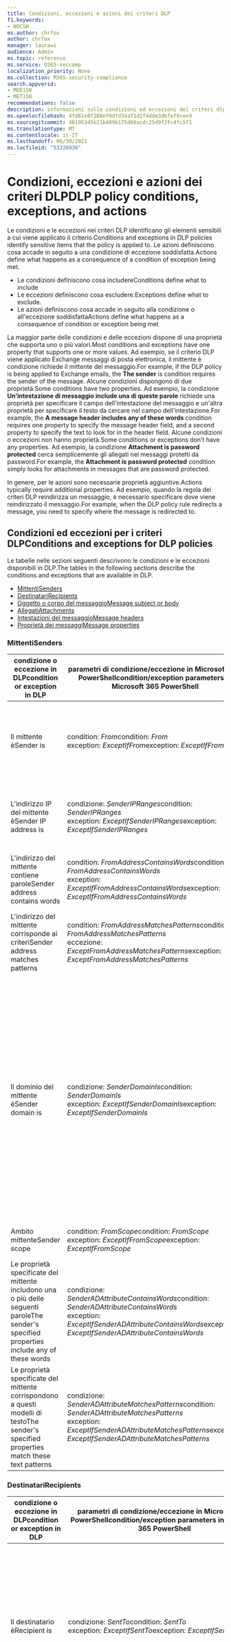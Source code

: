 ```yaml
---
title: Condizioni, eccezioni e azioni dei criteri DLP
f1.keywords:
- NOCSH
ms.author: chrfox
author: chrfox
manager: laurawi
audience: Admin
ms.topic: reference
ms.service: O365-seccomp
localization_priority: None
ms.collection: M365-security-compliance
search.appverid:
- MOE150
- MET150
recommendations: false
description: informazioni sulle condizioni ed eccezioni dei criteri dlp
ms.openlocfilehash: 4fd61e0f288ef0dfd34af1d2f4dde3dbfef9cee9
ms.sourcegitcommit: 48195345b21b409b175d68acdc25d9f2fc4fc5f1
ms.translationtype: MT
ms.contentlocale: it-IT
ms.lasthandoff: 06/30/2021
ms.locfileid: "53226936"
---
```

# <a name="dlp-policy-conditions-exceptions-and-actions"></a><span data-ttu-id="15e7b-103">Condizioni, eccezioni e azioni dei criteri DLP</span><span class="sxs-lookup"><span data-stu-id="15e7b-103">DLP policy conditions, exceptions, and actions</span></span>

<span data-ttu-id="15e7b-104">Le condizioni e le eccezioni nei criteri DLP identificano gli elementi sensibili a cui viene applicato il criterio.</span><span class="sxs-lookup"><span data-stu-id="15e7b-104">Conditions and exceptions in DLP policies identify sensitive items that the policy is applied to.</span></span> <span data-ttu-id="15e7b-105">Le azioni definiscono cosa accade in seguito a una condizione di eccezione soddisfatta.</span><span class="sxs-lookup"><span data-stu-id="15e7b-105">Actions define what happens as a consequence of a condition of exception being met.</span></span>

- <span data-ttu-id="15e7b-106">Le condizioni definiscono cosa includere</span><span class="sxs-lookup"><span data-stu-id="15e7b-106">Conditions define what to include</span></span>
- <span data-ttu-id="15e7b-107">Le eccezioni definiscono cosa escludere.</span><span class="sxs-lookup"><span data-stu-id="15e7b-107">Exceptions define what to exclude.</span></span>
- <span data-ttu-id="15e7b-108">Le azioni definiscono cosa accade in seguito alla condizione o all'eccezione soddisfatta</span><span class="sxs-lookup"><span data-stu-id="15e7b-108">Actions define what happens as a consequence of condition or exception being met</span></span>

<span data-ttu-id="15e7b-109">La maggior parte delle condizioni e delle eccezioni dispone di una proprietà che supporta uno o più valori.</span><span class="sxs-lookup"><span data-stu-id="15e7b-109">Most conditions and exceptions have one property that supports one or more values.</span></span> <span data-ttu-id="15e7b-110">Ad esempio, se il criterio DLP viene applicato Exchange  messaggi di posta elettronica, il mittente è condizione richiede il mittente del messaggio.</span><span class="sxs-lookup"><span data-stu-id="15e7b-110">For example, if the DLP policy is being applied to Exchange emails, the **The sender** is condition requires the sender of the message.</span></span> <span data-ttu-id="15e7b-111">Alcune condizioni dispongono di due proprietà.</span><span class="sxs-lookup"><span data-stu-id="15e7b-111">Some conditions have two properties.</span></span> <span data-ttu-id="15e7b-112">Ad esempio, la condizione **Un'intestazione di messaggio include una di queste parole** richiede una proprietà per specificare il campo dell'intestazione del messaggio e un'altra proprietà per specificare il testo da cercare nel campo dell'intestazione.</span><span class="sxs-lookup"><span data-stu-id="15e7b-112">For example, the **A message header includes any of these words** condition requires one property to specify the message header field, and a second property to specify the text to look for in the header field.</span></span> <span data-ttu-id="15e7b-113">Alcune condizioni o eccezioni non hanno proprietà.</span><span class="sxs-lookup"><span data-stu-id="15e7b-113">Some conditions or exceptions don’t have any properties.</span></span> <span data-ttu-id="15e7b-114">Ad esempio, la condizione **Attachment is password protected** cerca semplicemente gli allegati nei messaggi protetti da password.</span><span class="sxs-lookup"><span data-stu-id="15e7b-114">For example, the **Attachment is password protected** condition simply looks for attachments in messages that are password protected.</span></span>

<span data-ttu-id="15e7b-115">In genere, per le azioni sono necessarie proprietà aggiuntive.</span><span class="sxs-lookup"><span data-stu-id="15e7b-115">Actions typically require additional properties.</span></span> <span data-ttu-id="15e7b-116">Ad esempio, quando la regola dei criteri DLP reindirizza un messaggio, è necessario specificare dove viene reindirizzato il messaggio.</span><span class="sxs-lookup"><span data-stu-id="15e7b-116">For example, when the DLP policy rule redirects a message, you need to specify where the message is redirected to.</span></span>
<!-- Some actions have multiple properties that are available or required. For example, when the rule adds a header field to the message header, you need to specify both the name and value of the header. When the rule adds a disclaimer to messages, you need to specify the disclaimer text, but you can also specify where to insert the text, or what to do if the disclaimer can't be added to the message. Typically, you can configure multiple actions in a rule, but some actions are exclusive. For example, one rule can't reject and redirect the same message.-->

## <a name="conditions-and-exceptions-for-dlp-policies"></a><span data-ttu-id="15e7b-117">Condizioni ed eccezioni per i criteri DLP</span><span class="sxs-lookup"><span data-stu-id="15e7b-117">Conditions and exceptions for DLP policies</span></span>

<span data-ttu-id="15e7b-118">Le tabelle nelle sezioni seguenti descrivono le condizioni e le eccezioni disponibili in DLP.</span><span class="sxs-lookup"><span data-stu-id="15e7b-118">The tables in the following sections describe the conditions and exceptions that are available in DLP.</span></span>

- [<span data-ttu-id="15e7b-119">Mittenti</span><span class="sxs-lookup"><span data-stu-id="15e7b-119">Senders</span></span>](#senders)
- [<span data-ttu-id="15e7b-120">Destinatari</span><span class="sxs-lookup"><span data-stu-id="15e7b-120">Recipients</span></span>](#recipients)
- [<span data-ttu-id="15e7b-121">Oggetto o corpo del messaggio</span><span class="sxs-lookup"><span data-stu-id="15e7b-121">Message subject or body</span></span>](#message-subject-or-body)
- [<span data-ttu-id="15e7b-122">Allegati</span><span class="sxs-lookup"><span data-stu-id="15e7b-122">Attachments</span></span>](#attachments)
- [<span data-ttu-id="15e7b-123">Intestazioni del messaggio</span><span class="sxs-lookup"><span data-stu-id="15e7b-123">Message headers</span></span>](#message-headers)
- [<span data-ttu-id="15e7b-124">Proprietà dei messaggi</span><span class="sxs-lookup"><span data-stu-id="15e7b-124">Message properties</span></span>](#message-properties)

### <a name="senders"></a><span data-ttu-id="15e7b-125">Mittenti</span><span class="sxs-lookup"><span data-stu-id="15e7b-125">Senders</span></span>


|<span data-ttu-id="15e7b-126">**condizione o eccezione in DLP**</span><span class="sxs-lookup"><span data-stu-id="15e7b-126">**condition or exception in DLP**</span></span>  |<span data-ttu-id="15e7b-127">**parametri di condizione/eccezione in Microsoft 365 PowerShell**</span><span class="sxs-lookup"><span data-stu-id="15e7b-127">**condition/exception parameters in Microsoft 365 PowerShell**</span></span> |<span data-ttu-id="15e7b-128">**tipo di proprietà**</span><span class="sxs-lookup"><span data-stu-id="15e7b-128">**property type**</span></span>  |<span data-ttu-id="15e7b-129">**description**</span><span class="sxs-lookup"><span data-stu-id="15e7b-129">**description**</span></span>|
|---------|---------|---------|---------|
|<span data-ttu-id="15e7b-130">Il mittente è</span><span class="sxs-lookup"><span data-stu-id="15e7b-130">Sender is</span></span> |<span data-ttu-id="15e7b-131">condition: *From*</span><span class="sxs-lookup"><span data-stu-id="15e7b-131">condition: *From*</span></span> <br/> <span data-ttu-id="15e7b-132">exception: *ExceptIfFrom*</span><span class="sxs-lookup"><span data-stu-id="15e7b-132">exception: *ExceptIfFrom*</span></span>      |<span data-ttu-id="15e7b-133">Addresses</span><span class="sxs-lookup"><span data-stu-id="15e7b-133">Addresses</span></span> |     <span data-ttu-id="15e7b-134">Messaggi inviati dalle cassette postali, dagli utenti di posta, dai contatti di posta o dai Microsoft 365 specifici dell'organizzazione.</span><span class="sxs-lookup"><span data-stu-id="15e7b-134">Messages that are sent by the specified mailboxes, mail users, mail contacts, or Microsoft 365 groups in the organization.</span></span>|
|<span data-ttu-id="15e7b-135">L'indirizzo IP del mittente è</span><span class="sxs-lookup"><span data-stu-id="15e7b-135">Sender IP address is</span></span>     |<span data-ttu-id="15e7b-136">condizione: *SenderIPRanges*</span><span class="sxs-lookup"><span data-stu-id="15e7b-136">condition: *SenderIPRanges*</span></span><br/> <span data-ttu-id="15e7b-137">exception: *ExceptIfSenderIPRanges*</span><span class="sxs-lookup"><span data-stu-id="15e7b-137">exception: *ExceptIfSenderIPRanges*</span></span>         |  <span data-ttu-id="15e7b-138">IPAddressRanges</span><span class="sxs-lookup"><span data-stu-id="15e7b-138">IPAddressRanges</span></span>       | <span data-ttu-id="15e7b-139">Messaggi in cui l'indirizzo IP del mittente corrisponde all'indirizzo IP specificato o ricade nell'intervallo di indirizzi IP specificato.</span><span class="sxs-lookup"><span data-stu-id="15e7b-139">Messages where the sender's IP address matches the specified IP address, or falls within the specified IP address range.</span></span>       |
|<span data-ttu-id="15e7b-140">L'indirizzo del mittente contiene parole</span><span class="sxs-lookup"><span data-stu-id="15e7b-140">Sender address contains words</span></span>   | <span data-ttu-id="15e7b-141">condition: *FromAddressContainsWords*</span><span class="sxs-lookup"><span data-stu-id="15e7b-141">condition: *FromAddressContainsWords*</span></span> <br/> <span data-ttu-id="15e7b-142">exception: *ExceptIfFromAddressContainsWords*</span><span class="sxs-lookup"><span data-stu-id="15e7b-142">exception: *ExceptIfFromAddressContainsWords*</span></span>        |   <span data-ttu-id="15e7b-143">Parole</span><span class="sxs-lookup"><span data-stu-id="15e7b-143">Words</span></span>      |   <span data-ttu-id="15e7b-144">Messaggi che contengono le parole specificate nell'indirizzo e-mail del mittente.</span><span class="sxs-lookup"><span data-stu-id="15e7b-144">Messages that contain the specified words in the sender's email address.</span></span>|
| <span data-ttu-id="15e7b-145">L'indirizzo del mittente corrisponde ai criteri</span><span class="sxs-lookup"><span data-stu-id="15e7b-145">Sender address matches patterns</span></span>    | <span data-ttu-id="15e7b-146">condition: *FromAddressMatchesPatterns*</span><span class="sxs-lookup"><span data-stu-id="15e7b-146">condition: *FromAddressMatchesPatterns*</span></span> <br/> <span data-ttu-id="15e7b-147">eccezione: *ExceptFromAddressMatchesPatterns*</span><span class="sxs-lookup"><span data-stu-id="15e7b-147">exception: *ExceptFromAddressMatchesPatterns*</span></span>       |      <span data-ttu-id="15e7b-148">Modelli</span><span class="sxs-lookup"><span data-stu-id="15e7b-148">Patterns</span></span>   |  <span data-ttu-id="15e7b-149">Messaggi in cui l'indirizzo e-mail del mittente contiene modelli di testo che corrispondono alle espressioni regolari specificate.</span><span class="sxs-lookup"><span data-stu-id="15e7b-149">Messages where the sender's email address contains text patterns that match the specified regular expressions.</span></span>  |
|<span data-ttu-id="15e7b-150">Il dominio del mittente è</span><span class="sxs-lookup"><span data-stu-id="15e7b-150">Sender domain is</span></span>  |  <span data-ttu-id="15e7b-151">condizione: *SenderDomainIs*</span><span class="sxs-lookup"><span data-stu-id="15e7b-151">condition: *SenderDomainIs*</span></span> <br/> <span data-ttu-id="15e7b-152">exception: *ExceptIfSenderDomainIs*</span><span class="sxs-lookup"><span data-stu-id="15e7b-152">exception: *ExceptIfSenderDomainIs*</span></span>       |<span data-ttu-id="15e7b-153">DomainName</span><span class="sxs-lookup"><span data-stu-id="15e7b-153">DomainName</span></span>         |     <span data-ttu-id="15e7b-154">Messaggi in cui il dominio dell'indirizzo di posta elettronica del mittente corrisponde al valore specificato.</span><span class="sxs-lookup"><span data-stu-id="15e7b-154">Messages where the domain of the sender's email address matches the specified value.</span></span> <span data-ttu-id="15e7b-155">Se è necessario trovare  i domini del mittente che contengono il dominio specificato(ad esempio, qualsiasi sottodominio di un dominio), utilizzare la condizione L'indirizzo del mittente corrisponde **a**(*FromAddressMatchesPatterns*) e specificare il dominio utilizzando la sintassi: ' \. dominio \. com$'.</span><span class="sxs-lookup"><span data-stu-id="15e7b-155">If you need to find sender domains that *contain* the specified domain (for example, any subdomain of a domain), use **The sender address matches**(*FromAddressMatchesPatterns*) condition and specify the domain by using the syntax: '\.domain\.com$'.</span></span>    |
|<span data-ttu-id="15e7b-156">Ambito mittente</span><span class="sxs-lookup"><span data-stu-id="15e7b-156">Sender scope</span></span>    | <span data-ttu-id="15e7b-157">condition: *FromScope*</span><span class="sxs-lookup"><span data-stu-id="15e7b-157">condition: *FromScope*</span></span> <br/> <span data-ttu-id="15e7b-158">exception: *ExceptIfFromScope*</span><span class="sxs-lookup"><span data-stu-id="15e7b-158">exception: *ExceptIfFromScope*</span></span>    | <span data-ttu-id="15e7b-159">UserScopeFrom</span><span class="sxs-lookup"><span data-stu-id="15e7b-159">UserScopeFrom</span></span>    |    <span data-ttu-id="15e7b-160">Messaggi inviati da mittenti interni o esterni.</span><span class="sxs-lookup"><span data-stu-id="15e7b-160">Messages that are sent by either internal or external senders.</span></span>    |
|<span data-ttu-id="15e7b-161">Le proprietà specificate del mittente includono una o più delle seguenti parole</span><span class="sxs-lookup"><span data-stu-id="15e7b-161">The sender's specified properties include any of these words</span></span>|<span data-ttu-id="15e7b-162">condizione: *SenderADAttributeContainsWords*</span><span class="sxs-lookup"><span data-stu-id="15e7b-162">condition: *SenderADAttributeContainsWords*</span></span> <br/> <span data-ttu-id="15e7b-163">exception: *ExceptIfSenderADAttributeContainsWords*</span><span class="sxs-lookup"><span data-stu-id="15e7b-163">exception: *ExceptIfSenderADAttributeContainsWords*</span></span>|<span data-ttu-id="15e7b-164">Prima proprietà: `ADAttribute`</span><span class="sxs-lookup"><span data-stu-id="15e7b-164">First property: `ADAttribute`</span></span> <p> <span data-ttu-id="15e7b-165">Seconda proprietà: `Words`</span><span class="sxs-lookup"><span data-stu-id="15e7b-165">Second property: `Words`</span></span>|<span data-ttu-id="15e7b-166">Messaggi in cui l'attributo specificato Active Directory del mittente contiene una delle parole specificate.</span><span class="sxs-lookup"><span data-stu-id="15e7b-166">Messages where the specified Active Directory attribute of the sender contains any of the specified words.</span></span>|
|<span data-ttu-id="15e7b-167">Le proprietà specificate del mittente corrispondono a questi modelli di testo</span><span class="sxs-lookup"><span data-stu-id="15e7b-167">The sender's specified properties match these text patterns</span></span>|<span data-ttu-id="15e7b-168">condizione: *SenderADAttributeMatchesPatterns*</span><span class="sxs-lookup"><span data-stu-id="15e7b-168">condition: *SenderADAttributeMatchesPatterns*</span></span> <br/> <span data-ttu-id="15e7b-169">exception: *ExceptIfSenderADAttributeMatchesPatterns*</span><span class="sxs-lookup"><span data-stu-id="15e7b-169">exception: *ExceptIfSenderADAttributeMatchesPatterns*</span></span>|<span data-ttu-id="15e7b-170">Prima proprietà: `ADAttribute`</span><span class="sxs-lookup"><span data-stu-id="15e7b-170">First property: `ADAttribute`</span></span> <p> <span data-ttu-id="15e7b-171">Seconda proprietà: `Patterns`</span><span class="sxs-lookup"><span data-stu-id="15e7b-171">Second property: `Patterns`</span></span>|<span data-ttu-id="15e7b-172">Messaggi in cui l'attributo specificato Active Directory del mittente contiene modelli di testo che corrispondono alle espressioni regolari specificate.</span><span class="sxs-lookup"><span data-stu-id="15e7b-172">Messages where the specified Active Directory attribute of the sender contains text patterns that match the specified regular expressions.</span></span>|

### <a name="recipients"></a><span data-ttu-id="15e7b-173">Destinatari</span><span class="sxs-lookup"><span data-stu-id="15e7b-173">Recipients</span></span>

|<span data-ttu-id="15e7b-174">**condizione o eccezione in DLP**</span><span class="sxs-lookup"><span data-stu-id="15e7b-174">**condition or exception in DLP**</span></span>| <span data-ttu-id="15e7b-175">**parametri di condizione/eccezione in Microsoft 365 PowerShell**</span><span class="sxs-lookup"><span data-stu-id="15e7b-175">**condition/exception parameters in Microsoft 365 PowerShell**</span></span> |    <span data-ttu-id="15e7b-176">**tipo di proprietà**</span><span class="sxs-lookup"><span data-stu-id="15e7b-176">**property type**</span></span> | <span data-ttu-id="15e7b-177">**description**</span><span class="sxs-lookup"><span data-stu-id="15e7b-177">**description**</span></span>|
|---------|---------|---------|---------|
|<span data-ttu-id="15e7b-178">Il destinatario è</span><span class="sxs-lookup"><span data-stu-id="15e7b-178">Recipient is</span></span>|  <span data-ttu-id="15e7b-179">condizione: *SentTo*</span><span class="sxs-lookup"><span data-stu-id="15e7b-179">condition: *SentTo*</span></span> <br/> <span data-ttu-id="15e7b-180">exception: *ExceptIfSentTo*</span><span class="sxs-lookup"><span data-stu-id="15e7b-180">exception: *ExceptIfSentTo*</span></span> | <span data-ttu-id="15e7b-181">Addresses</span><span class="sxs-lookup"><span data-stu-id="15e7b-181">Addresses</span></span> | <span data-ttu-id="15e7b-p105">Messaggi in cui uno dei destinatari è la cassetta postale, l'utente di posta o il contatto di posta specificato nell'organizzazione. I destinatari possono essere nei campi **To**, **Cc** o **Bcc** del messaggio.  </span><span class="sxs-lookup"><span data-stu-id="15e7b-p105">Messages where one of the recipients is the specified mailbox, mail user, or mail contact in the organization. The recipients can be in the **To**, **Cc**, or **Bcc** fields of the message.</span></span>|
|<span data-ttu-id="15e7b-184">Il dominio del destinatario è</span><span class="sxs-lookup"><span data-stu-id="15e7b-184">Recipient domain is</span></span>|   <span data-ttu-id="15e7b-185">condizione: *RecipientDomainIs*</span><span class="sxs-lookup"><span data-stu-id="15e7b-185">condition: *RecipientDomainIs*</span></span> <br/> <span data-ttu-id="15e7b-186">exception: *ExceptIfRecipientDomainIs*</span><span class="sxs-lookup"><span data-stu-id="15e7b-186">exception: *ExceptIfRecipientDomainIs*</span></span> |   <span data-ttu-id="15e7b-187">DomainName</span><span class="sxs-lookup"><span data-stu-id="15e7b-187">DomainName</span></span> |    <span data-ttu-id="15e7b-188">Messaggi in cui il dominio dell'indirizzo di posta elettronica del destinatario corrisponde al valore specificato.</span><span class="sxs-lookup"><span data-stu-id="15e7b-188">Messages where the domain of the recipient's email address matches the specified value.</span></span>|
|<span data-ttu-id="15e7b-189">L'indirizzo del destinatario contiene parole</span><span class="sxs-lookup"><span data-stu-id="15e7b-189">Recipient address contains words</span></span>|  <span data-ttu-id="15e7b-190">condition: *AnyOfRecipientAddressContainsWords*</span><span class="sxs-lookup"><span data-stu-id="15e7b-190">condition: *AnyOfRecipientAddressContainsWords*</span></span> <br/> <span data-ttu-id="15e7b-191">exception: *ExceptIfAnyOfRecipientAddressContainsWords*</span><span class="sxs-lookup"><span data-stu-id="15e7b-191">exception: *ExceptIfAnyOfRecipientAddressContainsWords*</span></span>|  <span data-ttu-id="15e7b-192">Parole</span><span class="sxs-lookup"><span data-stu-id="15e7b-192">Words</span></span>|  <span data-ttu-id="15e7b-193">Messaggi che contengono le parole specificate nell'indirizzo e-mail del destinatario.</span><span class="sxs-lookup"><span data-stu-id="15e7b-193">Messages that contain the specified words in the recipient's email address.</span></span> <br/><span data-ttu-id="15e7b-p106">**Nota**: questa condizione non considera i messaggi che vengono inviati all'indirizzo proxy del destinatario. Esegue la corrispondenza solo dei messaggi che vengono inviati all'indirizzo e-mail principale del destinatario.</span><span class="sxs-lookup"><span data-stu-id="15e7b-p106">**Note**: This condition doesn't consider messages that are sent to recipient proxy addresses. It only matches messages that are sent to the recipient's primary email address.</span></span>|
|<span data-ttu-id="15e7b-196">L'indirizzo del destinatario corrisponde ai criteri</span><span class="sxs-lookup"><span data-stu-id="15e7b-196">Recipient address matches patterns</span></span>| <span data-ttu-id="15e7b-197">condizione: *AnyOfRecipientAddressMatchesPatterns*</span><span class="sxs-lookup"><span data-stu-id="15e7b-197">condition: *AnyOfRecipientAddressMatchesPatterns*</span></span> <br/> <span data-ttu-id="15e7b-198">eccezione: *ExceptIfAnyOfRecipientAddressMatchesPatterns*</span><span class="sxs-lookup"><span data-stu-id="15e7b-198">exception: *ExceptIfAnyOfRecipientAddressMatchesPatterns*</span></span>| <span data-ttu-id="15e7b-199">Modelli</span><span class="sxs-lookup"><span data-stu-id="15e7b-199">Patterns</span></span>    |<span data-ttu-id="15e7b-200">Messaggi in cui l'indirizzo e-mail del destinatario contiene modelli di testo che corrispondono alle espressioni regolari specificate.</span><span class="sxs-lookup"><span data-stu-id="15e7b-200">Messages where a recipient's email address contains text patterns that match the specified regular expressions.</span></span> <br/> <span data-ttu-id="15e7b-p107">**Nota**: questa condizione non considera i messaggi che vengono inviati all'indirizzo proxy del destinatario. Esegue la corrispondenza solo dei messaggi che vengono inviati all'indirizzo e-mail principale del destinatario.</span><span class="sxs-lookup"><span data-stu-id="15e7b-p107">**Note**: This condition doesn't consider messages that are sent to recipient proxy addresses. It only matches messages that are sent to the recipient's primary email address.</span></span>|
|<span data-ttu-id="15e7b-203">Inviato a membro di</span><span class="sxs-lookup"><span data-stu-id="15e7b-203">Sent to member of</span></span>| <span data-ttu-id="15e7b-204">condition: *SentToMemberOf*</span><span class="sxs-lookup"><span data-stu-id="15e7b-204">condition: *SentToMemberOf*</span></span> <br/> <span data-ttu-id="15e7b-205">exception: *ExceptIfSentToMemberOf*</span><span class="sxs-lookup"><span data-stu-id="15e7b-205">exception: *ExceptIfSentToMemberOf*</span></span>|  <span data-ttu-id="15e7b-206">Addresses</span><span class="sxs-lookup"><span data-stu-id="15e7b-206">Addresses</span></span>|  <span data-ttu-id="15e7b-207">Messaggi contenenti destinatari membri del gruppo di distribuzione, del gruppo di sicurezza abilitato alla posta elettronica o Microsoft 365 gruppo.</span><span class="sxs-lookup"><span data-stu-id="15e7b-207">Messages that contain recipients who are members of the specified distribution group, mail-enabled security group, or Microsoft 365 group.</span></span> <span data-ttu-id="15e7b-208">Il gruppo può essere nei campi **To**, **Cc** o **Bcc** del messaggio.</span><span class="sxs-lookup"><span data-stu-id="15e7b-208">The group can be in the **To**, **Cc**, or **Bcc** fields of the message.</span></span>|

### <a name="message-subject-or-body"></a><span data-ttu-id="15e7b-209">Oggetto o corpo del messaggio</span><span class="sxs-lookup"><span data-stu-id="15e7b-209">Message subject or body</span></span>

|<span data-ttu-id="15e7b-210">**condizione o eccezione in DLP**</span><span class="sxs-lookup"><span data-stu-id="15e7b-210">**condition or exception in DLP**</span></span> | <span data-ttu-id="15e7b-211">**parametri di condizione/eccezione in Microsoft 365 PowerShell**</span><span class="sxs-lookup"><span data-stu-id="15e7b-211">**condition/exception parameters in Microsoft 365 PowerShell**</span></span> |<span data-ttu-id="15e7b-212">**tipo di proprietà**</span><span class="sxs-lookup"><span data-stu-id="15e7b-212">**property type**</span></span>| <span data-ttu-id="15e7b-213">**description**</span><span class="sxs-lookup"><span data-stu-id="15e7b-213">**description**</span></span>|
|---------|---------|---------|---------|
|<span data-ttu-id="15e7b-214">L'oggetto contiene parole o frasi</span><span class="sxs-lookup"><span data-stu-id="15e7b-214">Subject contains words or phrases</span></span>| <span data-ttu-id="15e7b-215">condition: *SubjectContainsWords*</span><span class="sxs-lookup"><span data-stu-id="15e7b-215">condition: *SubjectContainsWords*</span></span> <br/> <span data-ttu-id="15e7b-216">exception: *ExceptIf SubjectContainsWords*</span><span class="sxs-lookup"><span data-stu-id="15e7b-216">exception: *ExceptIf SubjectContainsWords*</span></span>| <span data-ttu-id="15e7b-217">Parole</span><span class="sxs-lookup"><span data-stu-id="15e7b-217">Words</span></span>   |<span data-ttu-id="15e7b-218">Messaggi che contengono le parole specificate nel campo Subject.</span><span class="sxs-lookup"><span data-stu-id="15e7b-218">Messages that have the specified words in the Subject field.</span></span>|
|<span data-ttu-id="15e7b-219">Il soggetto corrisponde ai criteri</span><span class="sxs-lookup"><span data-stu-id="15e7b-219">Subject matches patterns</span></span>|<span data-ttu-id="15e7b-220">condition: *SubjectMatchesPatterns*</span><span class="sxs-lookup"><span data-stu-id="15e7b-220">condition: *SubjectMatchesPatterns*</span></span> <br/> <span data-ttu-id="15e7b-221">exception: *ExceptIf SubjectMatchesPatterns*</span><span class="sxs-lookup"><span data-stu-id="15e7b-221">exception: *ExceptIf SubjectMatchesPatterns*</span></span>|<span data-ttu-id="15e7b-222">Modelli</span><span class="sxs-lookup"><span data-stu-id="15e7b-222">Patterns</span></span>   |<span data-ttu-id="15e7b-223">Messaggi in cui il campo Subject contiene modelli di testo che corrispondono alle espressioni regolari specificate.</span><span class="sxs-lookup"><span data-stu-id="15e7b-223">Messages where the Subject field contain text patterns that match the specified regular expressions.</span></span>|
|<span data-ttu-id="15e7b-224">Il contenuto contiene</span><span class="sxs-lookup"><span data-stu-id="15e7b-224">Content contains</span></span>|  <span data-ttu-id="15e7b-225">condition: *ContentContainsSensitiveInformation*</span><span class="sxs-lookup"><span data-stu-id="15e7b-225">condition: *ContentContainsSensitiveInformation*</span></span> <br/> <span data-ttu-id="15e7b-226">exception *ExceptIfContentContainsSensitiveInformation*</span><span class="sxs-lookup"><span data-stu-id="15e7b-226">exception *ExceptIfContentContainsSensitiveInformation*</span></span>| <span data-ttu-id="15e7b-227">SensitiveInformationTypes</span><span class="sxs-lookup"><span data-stu-id="15e7b-227">SensitiveInformationTypes</span></span>|  <span data-ttu-id="15e7b-228">Messaggi o documenti che contengono informazioni riservate come definito dai criteri di prevenzione della perdita dei dati (DLP).</span><span class="sxs-lookup"><span data-stu-id="15e7b-228">Messages or documents that contain sensitive information as defined by data loss prevention (DLP) policies.</span></span>|
| <span data-ttu-id="15e7b-229">Oggetto o corpo corrisponde al modello</span><span class="sxs-lookup"><span data-stu-id="15e7b-229">Subject or Body matches pattern</span></span>    | <span data-ttu-id="15e7b-230">condition: *SubjectOrBodyMatchesPatterns*</span><span class="sxs-lookup"><span data-stu-id="15e7b-230">condition: *SubjectOrBodyMatchesPatterns*</span></span> <br/> <span data-ttu-id="15e7b-231">exception: *ExceptIfSubjectOrBodyMatchesPatterns*</span><span class="sxs-lookup"><span data-stu-id="15e7b-231">exception: *ExceptIfSubjectOrBodyMatchesPatterns*</span></span>    | <span data-ttu-id="15e7b-232">Modelli</span><span class="sxs-lookup"><span data-stu-id="15e7b-232">Patterns</span></span>    | <span data-ttu-id="15e7b-233">Messaggi in cui il campo oggetto o il corpo del messaggio contiene modelli di testo che corrispondono alle espressioni regolari specificate.</span><span class="sxs-lookup"><span data-stu-id="15e7b-233">Messages where the subject field or message body contains text patterns that match the specified regular expressions.</span></span>    |
| <span data-ttu-id="15e7b-234">L'oggetto o il corpo contiene parole</span><span class="sxs-lookup"><span data-stu-id="15e7b-234">Subject or Body contains words</span></span>    | <span data-ttu-id="15e7b-235">condition: *SubjectOrBodyContainsWords*</span><span class="sxs-lookup"><span data-stu-id="15e7b-235">condition: *SubjectOrBodyContainsWords*</span></span> <br/> <span data-ttu-id="15e7b-236">exception: *ExceptIfSubjectOrBodyContainsWords*</span><span class="sxs-lookup"><span data-stu-id="15e7b-236">exception: *ExceptIfSubjectOrBodyContainsWords*</span></span>    | <span data-ttu-id="15e7b-237">Parole</span><span class="sxs-lookup"><span data-stu-id="15e7b-237">Words</span></span>    | <span data-ttu-id="15e7b-238">Messaggi con le parole specificate nel campo oggetto o nel corpo del messaggio</span><span class="sxs-lookup"><span data-stu-id="15e7b-238">Messages that have the specified words in the subject field or message body</span></span>    |


### <a name="attachments"></a><span data-ttu-id="15e7b-239">Allegati</span><span class="sxs-lookup"><span data-stu-id="15e7b-239">Attachments</span></span>

|<span data-ttu-id="15e7b-240">**condizione o eccezione in DLP**</span><span class="sxs-lookup"><span data-stu-id="15e7b-240">**condition or exception in DLP**</span></span>| <span data-ttu-id="15e7b-241">**parametri di condizione/eccezione in Microsoft 365 PowerShell**</span><span class="sxs-lookup"><span data-stu-id="15e7b-241">**condition/exception parameters in Microsoft 365 PowerShell**</span></span>| <span data-ttu-id="15e7b-242">**tipo di proprietà**</span><span class="sxs-lookup"><span data-stu-id="15e7b-242">**property type**</span></span>   |<span data-ttu-id="15e7b-243">**description**</span><span class="sxs-lookup"><span data-stu-id="15e7b-243">**description**</span></span>|
|---------|---------|---------|---------|
|<span data-ttu-id="15e7b-244">L'allegato è protetto da password</span><span class="sxs-lookup"><span data-stu-id="15e7b-244">Attachment is password protected</span></span>|<span data-ttu-id="15e7b-245">condizione: *DocumentIsPasswordProtected*</span><span class="sxs-lookup"><span data-stu-id="15e7b-245">condition: *DocumentIsPasswordProtected*</span></span> <br/> <span data-ttu-id="15e7b-246">exception: *ExceptIfDocumentIsPasswordProtected*</span><span class="sxs-lookup"><span data-stu-id="15e7b-246">exception: *ExceptIfDocumentIsPasswordProtected*</span></span>|<span data-ttu-id="15e7b-247">nessuno</span><span class="sxs-lookup"><span data-stu-id="15e7b-247">none</span></span>| <span data-ttu-id="15e7b-248">Messaggi in cui un allegato è protetto da password (e pertanto non può essere analizzato).</span><span class="sxs-lookup"><span data-stu-id="15e7b-248">Messages where an attachment is password protected (and therefore can't be scanned).</span></span> <span data-ttu-id="15e7b-249">Il rilevamento delle password funziona solo Office documenti, .zip e file con estensione 7z.</span><span class="sxs-lookup"><span data-stu-id="15e7b-249">Password detection only works for Office documents, .zip files, and .7z files.</span></span>|
|<span data-ttu-id="15e7b-250">L'estensione del file dell'allegato è</span><span class="sxs-lookup"><span data-stu-id="15e7b-250">Attachment’s file extension is</span></span>|<span data-ttu-id="15e7b-251">condition: *ContentExtensionMatchesWords*</span><span class="sxs-lookup"><span data-stu-id="15e7b-251">condition: *ContentExtensionMatchesWords*</span></span> <br/> <span data-ttu-id="15e7b-252">exception: *ExceptIfContentExtensionMatchesWords*</span><span class="sxs-lookup"><span data-stu-id="15e7b-252">exception: *ExceptIfContentExtensionMatchesWords*</span></span>|  <span data-ttu-id="15e7b-253">Parole</span><span class="sxs-lookup"><span data-stu-id="15e7b-253">Words</span></span>   |<span data-ttu-id="15e7b-254">Messaggi in cui l'estensione di un file allegato corrisponde a una delle parole specificate.</span><span class="sxs-lookup"><span data-stu-id="15e7b-254">Messages where an attachment's file extension matches any of the specified words.</span></span>|
|<span data-ttu-id="15e7b-255">Non è stato possibile analizzare il contenuto di qualsiasi allegato di posta elettronica</span><span class="sxs-lookup"><span data-stu-id="15e7b-255">Any email attachment’s content could not be scanned</span></span>|<span data-ttu-id="15e7b-256">condizione: *DocumentIsUnsupported*</span><span class="sxs-lookup"><span data-stu-id="15e7b-256">condition: *DocumentIsUnsupported*</span></span> <br/><span data-ttu-id="15e7b-257">exception: *ExceptIf DocumentIsUnsupported*</span><span class="sxs-lookup"><span data-stu-id="15e7b-257">exception: *ExceptIf DocumentIsUnsupported*</span></span>|   <span data-ttu-id="15e7b-258">n/d</span><span class="sxs-lookup"><span data-stu-id="15e7b-258">n/a</span></span>|    <span data-ttu-id="15e7b-259">Messaggi in cui un allegato non è riconosciuto a livello nativo da Exchange Online.</span><span class="sxs-lookup"><span data-stu-id="15e7b-259">Messages where an attachment isn't natively recognized by Exchange Online.</span></span>|
|<span data-ttu-id="15e7b-260">Il contenuto di qualsiasi allegato di posta elettronica non ha completato l'analisi</span><span class="sxs-lookup"><span data-stu-id="15e7b-260">Any email attachment’s content didn’t complete scanning</span></span>|   <span data-ttu-id="15e7b-261">condizione: *ProcessingLimitExceeded*</span><span class="sxs-lookup"><span data-stu-id="15e7b-261">condition: *ProcessingLimitExceeded*</span></span> <br/> <span data-ttu-id="15e7b-262">exception: *ExceptIfProcessingLimitExceeded*</span><span class="sxs-lookup"><span data-stu-id="15e7b-262">exception: *ExceptIfProcessingLimitExceeded*</span></span>|    <span data-ttu-id="15e7b-263">n/d</span><span class="sxs-lookup"><span data-stu-id="15e7b-263">n/a</span></span> |<span data-ttu-id="15e7b-p110">Messaggi in cui il motore delle regole non ha completato l'analisi degli allegati. È possibile utilizzare questa condizione per creare regole che interagiscono per identificare ed elaborare i messaggi in cui non è stato possibile analizzare completamente il contenuto.</span><span class="sxs-lookup"><span data-stu-id="15e7b-p110">Messages where the rules engine couldn't complete the scanning of the attachments. You can use this condition to create rules that work together to identify and process messages where the content couldn't be fully scanned.</span></span>|
|<span data-ttu-id="15e7b-266">Il nome del documento contiene parole</span><span class="sxs-lookup"><span data-stu-id="15e7b-266">Document name contains words</span></span>|<span data-ttu-id="15e7b-267">condition: *DocumentNameMatchesWords*</span><span class="sxs-lookup"><span data-stu-id="15e7b-267">condition: *DocumentNameMatchesWords*</span></span> <br/> <span data-ttu-id="15e7b-268">exception: *ExceptIfDocumentNameMatchesWords*</span><span class="sxs-lookup"><span data-stu-id="15e7b-268">exception: *ExceptIfDocumentNameMatchesWords*</span></span> |<span data-ttu-id="15e7b-269">Parole</span><span class="sxs-lookup"><span data-stu-id="15e7b-269">Words</span></span>  |<span data-ttu-id="15e7b-270">Messaggi in cui il nome file di un allegato corrisponde a una delle parole specificate.</span><span class="sxs-lookup"><span data-stu-id="15e7b-270">Messages where an attachment's file name matches any of the specified words.</span></span>|
|<span data-ttu-id="15e7b-271">Il nome del documento corrisponde ai modelli</span><span class="sxs-lookup"><span data-stu-id="15e7b-271">Document name matches patterns</span></span>|<span data-ttu-id="15e7b-272">condizione: *DocumentNameMatchesPatterns*</span><span class="sxs-lookup"><span data-stu-id="15e7b-272">condition: *DocumentNameMatchesPatterns*</span></span> <br/> <span data-ttu-id="15e7b-273">exception: *ExceptIfDocumentNameMatchesPatterns*</span><span class="sxs-lookup"><span data-stu-id="15e7b-273">exception: *ExceptIfDocumentNameMatchesPatterns*</span></span>|    <span data-ttu-id="15e7b-274">Modelli</span><span class="sxs-lookup"><span data-stu-id="15e7b-274">Patterns</span></span>    |<span data-ttu-id="15e7b-275">Messaggi in cui il nome di file di un allegato contiene modelli di testo che corrispondono alle espressioni regolari specificate.</span><span class="sxs-lookup"><span data-stu-id="15e7b-275">Messages where an attachment's file name contains text patterns that match the specified regular expressions.</span></span>|
|<span data-ttu-id="15e7b-276">La proprietà del documento è</span><span class="sxs-lookup"><span data-stu-id="15e7b-276">Document property is</span></span>|<span data-ttu-id="15e7b-277">condition: *ContentPropertyContainsWords*</span><span class="sxs-lookup"><span data-stu-id="15e7b-277">condition: *ContentPropertyContainsWords*</span></span> <br/> <span data-ttu-id="15e7b-278">exception: *ExceptIfContentPropertyContainsWords*</span><span class="sxs-lookup"><span data-stu-id="15e7b-278">exception: *ExceptIfContentPropertyContainsWords*</span></span> |<span data-ttu-id="15e7b-279">Parole</span><span class="sxs-lookup"><span data-stu-id="15e7b-279">Words</span></span>| <span data-ttu-id="15e7b-280">Messaggi o documenti in cui l'estensione di file di un allegato corrisponde a una delle parole specificate.</span><span class="sxs-lookup"><span data-stu-id="15e7b-280">Messages or documents where an attachment's file extension matches any of the specified words.</span></span>|
|<span data-ttu-id="15e7b-281">La dimensione del documento è uguale o maggiore di</span><span class="sxs-lookup"><span data-stu-id="15e7b-281">Document size equals or is greater than</span></span>| <span data-ttu-id="15e7b-282">condizione: *DocumentSizeOver*</span><span class="sxs-lookup"><span data-stu-id="15e7b-282">condition: *DocumentSizeOver*</span></span> <br/> <span data-ttu-id="15e7b-283">exception: *ExceptIfDocumentSizeOver*</span><span class="sxs-lookup"><span data-stu-id="15e7b-283">exception: *ExceptIfDocumentSizeOver*</span></span>|    <span data-ttu-id="15e7b-284">Dimensioni</span><span class="sxs-lookup"><span data-stu-id="15e7b-284">Size</span></span>    |<span data-ttu-id="15e7b-285">Messaggi in cui un allegato ha una dimensione uguale o superiore al valore specificato.</span><span class="sxs-lookup"><span data-stu-id="15e7b-285">Messages where any attachment is greater than or equal to the specified value.</span></span>|
|<span data-ttu-id="15e7b-286">Il contenuto di qualsiasi allegato include una di queste parole</span><span class="sxs-lookup"><span data-stu-id="15e7b-286">Any attachment's content includes any of these words</span></span>| <span data-ttu-id="15e7b-287">condition: *DocumentContainsWords*</span><span class="sxs-lookup"><span data-stu-id="15e7b-287">condition: *DocumentContainsWords*</span></span> <br/> <span data-ttu-id="15e7b-288">exception: *ExceptIfDocumentContainsWords*</span><span class="sxs-lookup"><span data-stu-id="15e7b-288">exception: *ExceptIfDocumentContainsWords*</span></span> |`Words`|<span data-ttu-id="15e7b-289">Messaggi in cui un allegato contiene le parole specificate.</span><span class="sxs-lookup"><span data-stu-id="15e7b-289">Messages where an attachment contains the specified words.</span></span>|
|<span data-ttu-id="15e7b-290">Qualsiasi contenuto di allegati corrisponde a questi modelli di testo</span><span class="sxs-lookup"><span data-stu-id="15e7b-290">Any attachments content matches these text patterns</span></span>|<span data-ttu-id="15e7b-291">condition: *DocumentMatchesPatterns*</span><span class="sxs-lookup"><span data-stu-id="15e7b-291">condition: *DocumentMatchesPatterns*</span></span> <br/> <span data-ttu-id="15e7b-292">eccezione: *ExceptIfDocumentMatchesPatterns*</span><span class="sxs-lookup"><span data-stu-id="15e7b-292">exception: *ExceptIfDocumentMatchesPatterns*</span></span> |`Patterns`|<span data-ttu-id="15e7b-293">Messaggi in cui un allegato contiene modelli di testo che corrispondono alle espressioni regolari specificate.</span><span class="sxs-lookup"><span data-stu-id="15e7b-293">Messages where an attachment contains text patterns that match the specified regular expressions.</span></span> |

### <a name="message-headers"></a><span data-ttu-id="15e7b-294">Intestazioni dei messaggi</span><span class="sxs-lookup"><span data-stu-id="15e7b-294">Message Headers</span></span>

|<span data-ttu-id="15e7b-295">**condizione o eccezione in DLP**</span><span class="sxs-lookup"><span data-stu-id="15e7b-295">**condition or exception in DLP**</span></span>| <span data-ttu-id="15e7b-296">**parametri di condizione/eccezione in Microsoft 365 PowerShell**</span><span class="sxs-lookup"><span data-stu-id="15e7b-296">**condition/exception parameters in Microsoft 365 PowerShell**</span></span>| <span data-ttu-id="15e7b-297">**tipo di proprietà**</span><span class="sxs-lookup"><span data-stu-id="15e7b-297">**property type**</span></span>|  <span data-ttu-id="15e7b-298">**description**</span><span class="sxs-lookup"><span data-stu-id="15e7b-298">**description**</span></span>|
|---------|---------|---------|---------|
|<span data-ttu-id="15e7b-299">L'intestazione contiene parole o frasi</span><span class="sxs-lookup"><span data-stu-id="15e7b-299">Header contains words or phrases</span></span>|<span data-ttu-id="15e7b-300">condition: *HeaderContainsWords*</span><span class="sxs-lookup"><span data-stu-id="15e7b-300">condition: *HeaderContainsWords*</span></span> <br/> <span data-ttu-id="15e7b-301">exception: *ExceptIfHeaderContainsWords*</span><span class="sxs-lookup"><span data-stu-id="15e7b-301">exception: *ExceptIfHeaderContainsWords*</span></span>|  <span data-ttu-id="15e7b-302">Hash Table</span><span class="sxs-lookup"><span data-stu-id="15e7b-302">Hash Table</span></span>  |<span data-ttu-id="15e7b-303">Messaggi che contengono il campo di intestazione specificato e il valore di tale campo di intestazione contiene le parole specificate.</span><span class="sxs-lookup"><span data-stu-id="15e7b-303">Messages that contain the specified header field, and the value of that header field contains the specified words.</span></span>|
|<span data-ttu-id="15e7b-304">L'intestazione corrisponde ai criteri</span><span class="sxs-lookup"><span data-stu-id="15e7b-304">Header matches patterns</span></span>|   <span data-ttu-id="15e7b-305">condition: *HeaderMatchesPatterns*</span><span class="sxs-lookup"><span data-stu-id="15e7b-305">condition: *HeaderMatchesPatterns*</span></span> <br/> <span data-ttu-id="15e7b-306">eccezione: *ExceptIfHeaderMatchesPatterns*</span><span class="sxs-lookup"><span data-stu-id="15e7b-306">exception: *ExceptIfHeaderMatchesPatterns*</span></span>|    <span data-ttu-id="15e7b-307">Hash Table</span><span class="sxs-lookup"><span data-stu-id="15e7b-307">Hash Table</span></span>  |<span data-ttu-id="15e7b-308">Messaggi che contengono il campo di intestazione specificato e il valore di tale campo di intestazione contiene le espressioni regolari specificate.</span><span class="sxs-lookup"><span data-stu-id="15e7b-308">Messages that contain the specified header field, and the value of that header field contains the specified regular expressions.</span></span>|

### <a name="message-properties"></a><span data-ttu-id="15e7b-309">Proprietà del messaggio</span><span class="sxs-lookup"><span data-stu-id="15e7b-309">Message properties</span></span>

|<span data-ttu-id="15e7b-310">**condizione o eccezione in DLP**</span><span class="sxs-lookup"><span data-stu-id="15e7b-310">**condition or exception in DLP**</span></span>| <span data-ttu-id="15e7b-311">**parametri di condizione/eccezione in Microsoft 365 PowerShell**</span><span class="sxs-lookup"><span data-stu-id="15e7b-311">**condition/exception parameters in Microsoft 365 PowerShell**</span></span>| <span data-ttu-id="15e7b-312">**tipo di proprietà**</span><span class="sxs-lookup"><span data-stu-id="15e7b-312">**property type**</span></span>   |<span data-ttu-id="15e7b-313">**description**</span><span class="sxs-lookup"><span data-stu-id="15e7b-313">**description**</span></span>|
|---------|---------|---------|---------|
| <span data-ttu-id="15e7b-314">Con importanza</span><span class="sxs-lookup"><span data-stu-id="15e7b-314">With importance</span></span>    | <span data-ttu-id="15e7b-315">condition: *WithImportance*</span><span class="sxs-lookup"><span data-stu-id="15e7b-315">condition: *WithImportance*</span></span> <br/> <span data-ttu-id="15e7b-316">exception: *ExceptIfWithImportance*</span><span class="sxs-lookup"><span data-stu-id="15e7b-316">exception: *ExceptIfWithImportance*</span></span>    | <span data-ttu-id="15e7b-317">Priorità</span><span class="sxs-lookup"><span data-stu-id="15e7b-317">Importance</span></span>    | <span data-ttu-id="15e7b-318">Messaggi contrassegnati con il livello di priorità specificato.</span><span class="sxs-lookup"><span data-stu-id="15e7b-318">Messages that are marked with the specified importance level.</span></span>    |
| <span data-ttu-id="15e7b-319">Il set di caratteri del contenuto contiene parole</span><span class="sxs-lookup"><span data-stu-id="15e7b-319">Content character set contains words</span></span>    | <span data-ttu-id="15e7b-320">condition: *ContentCharacterSetContainsWords*</span><span class="sxs-lookup"><span data-stu-id="15e7b-320">condition: *ContentCharacterSetContainsWords*</span></span> <br/> <span data-ttu-id="15e7b-321">*ExceptIfContentCharacterSetContainsWords*</span><span class="sxs-lookup"><span data-stu-id="15e7b-321">*ExceptIfContentCharacterSetContainsWords*</span></span>    | <span data-ttu-id="15e7b-322">CharacterSets</span><span class="sxs-lookup"><span data-stu-id="15e7b-322">CharacterSets</span></span>    | <span data-ttu-id="15e7b-323">Messaggi che contengono i nomi dei set di caratteri specificati.</span><span class="sxs-lookup"><span data-stu-id="15e7b-323">Messages that have any of the specified character set names.</span></span>    |
| <span data-ttu-id="15e7b-324">Ha override del mittente</span><span class="sxs-lookup"><span data-stu-id="15e7b-324">Has sender override</span></span>    | <span data-ttu-id="15e7b-325">condition: *HasSenderOverride*</span><span class="sxs-lookup"><span data-stu-id="15e7b-325">condition: *HasSenderOverride*</span></span> <br/> <span data-ttu-id="15e7b-326">exception: *ExceptIfHasSenderOverride*</span><span class="sxs-lookup"><span data-stu-id="15e7b-326">exception: *ExceptIfHasSenderOverride*</span></span>    | <span data-ttu-id="15e7b-327">n/d</span><span class="sxs-lookup"><span data-stu-id="15e7b-327">n/a</span></span>    | <span data-ttu-id="15e7b-328">Messaggi in cui il mittente ha scelto di ignorare un criterio di prevenzione della perdita di dati (DLP).</span><span class="sxs-lookup"><span data-stu-id="15e7b-328">Messages where the sender has chosen to override a data loss prevention (DLP) policy.</span></span> <span data-ttu-id="15e7b-329">Per ulteriori informazioni sui criteri DLP, vedere [Informazioni sulla prevenzione della perdita dei dati](./dlp-learn-about-dlp.md)</span><span class="sxs-lookup"><span data-stu-id="15e7b-329">For more information about DLP policies see [Learn about data loss prevention](./dlp-learn-about-dlp.md)</span></span> |
| <span data-ttu-id="15e7b-330">Corrispondenze del tipo di messaggio</span><span class="sxs-lookup"><span data-stu-id="15e7b-330">Message type matches</span></span>    | <span data-ttu-id="15e7b-331">condition: *MessageTypeMatches*</span><span class="sxs-lookup"><span data-stu-id="15e7b-331">condition: *MessageTypeMatches*</span></span> <br/> <span data-ttu-id="15e7b-332">exception: *ExceptIfMessageTypeMatches*</span><span class="sxs-lookup"><span data-stu-id="15e7b-332">exception: *ExceptIfMessageTypeMatches*</span></span>    | <span data-ttu-id="15e7b-333">MessageType</span><span class="sxs-lookup"><span data-stu-id="15e7b-333">MessageType</span></span>    | <span data-ttu-id="15e7b-334">Messaggi del tipo specificato.</span><span class="sxs-lookup"><span data-stu-id="15e7b-334">Messages of the specified type.</span></span>    |
|<span data-ttu-id="15e7b-335">La dimensione del messaggio è maggiore o uguale a</span><span class="sxs-lookup"><span data-stu-id="15e7b-335">The message size is greater than or equal to</span></span>| <span data-ttu-id="15e7b-336">condition: *MessageSizeOver*</span><span class="sxs-lookup"><span data-stu-id="15e7b-336">condition: *MessageSizeOver*</span></span> <br/> <span data-ttu-id="15e7b-337">exception: *ExceptIfMessageSizeOver*</span><span class="sxs-lookup"><span data-stu-id="15e7b-337">exception: *ExceptIfMessageSizeOver*</span></span> |`Size`|<span data-ttu-id="15e7b-338">Messaggi in cui la dimensione totale (messaggio più allegato) è uguale o superiore al valore specificato.</span><span class="sxs-lookup"><span data-stu-id="15e7b-338">Messages where the total size (message plus attachments) is greater than or equal to the specified value.</span></span> <span data-ttu-id="15e7b-339">**Nota**: i limiti di dimensione dei messaggi per le cassette postali vengono valutati prima delle regole del flusso di posta.</span><span class="sxs-lookup"><span data-stu-id="15e7b-339">**Note**: Message size limits on mailboxes are evaluated before mail flow rules.</span></span> <span data-ttu-id="15e7b-340">Un messaggio troppo grande per una cassetta postale verrà rifiutato prima che una regola con questa condizione possa essere applicata al messaggio.</span><span class="sxs-lookup"><span data-stu-id="15e7b-340">A message that's too large for a mailbox will be rejected before a rule with this condition is able to act on the message.</span></span>|

## <a name="actions-for-dlp-policies"></a><span data-ttu-id="15e7b-341">Azioni per i criteri DLP</span><span class="sxs-lookup"><span data-stu-id="15e7b-341">Actions for DLP policies</span></span>

<span data-ttu-id="15e7b-342">In questa tabella vengono descritte le azioni disponibili in DLP.</span><span class="sxs-lookup"><span data-stu-id="15e7b-342">This table describes the actions that are available in DLP.</span></span>


|<span data-ttu-id="15e7b-343">**azione in DLP**</span><span class="sxs-lookup"><span data-stu-id="15e7b-343">**action in DLP**</span></span>|<span data-ttu-id="15e7b-344">**parametri azione in Microsoft 365 PowerShell**</span><span class="sxs-lookup"><span data-stu-id="15e7b-344">**action parameters in Microsoft 365 PowerShell**</span></span>|<span data-ttu-id="15e7b-345">**tipo di proprietà**</span><span class="sxs-lookup"><span data-stu-id="15e7b-345">**property type**</span></span>|<span data-ttu-id="15e7b-346">**description**</span><span class="sxs-lookup"><span data-stu-id="15e7b-346">**description**</span></span>|
|---------|---------|---------|---------|
|<span data-ttu-id="15e7b-347">Imposta intestazione</span><span class="sxs-lookup"><span data-stu-id="15e7b-347">Set header</span></span>|<span data-ttu-id="15e7b-348">SetHeader</span><span class="sxs-lookup"><span data-stu-id="15e7b-348">SetHeader</span></span>|<span data-ttu-id="15e7b-349">First property: *Header Name*</span><span class="sxs-lookup"><span data-stu-id="15e7b-349">First property: *Header Name*</span></span> </br> <span data-ttu-id="15e7b-350">Seconda proprietà: *Header Value*</span><span class="sxs-lookup"><span data-stu-id="15e7b-350">Second property: *Header Value*</span></span>|<span data-ttu-id="15e7b-351">Il parametro SetHeader consente di specificare un'azione per la regola DLP che aggiunge o modifica un campo di intestazione e un valore nell'intestazione del messaggio.</span><span class="sxs-lookup"><span data-stu-id="15e7b-351">The SetHeader parameter specifies an action for the DLP rule that adds or modifies a header field and value in the message header.</span></span> <span data-ttu-id="15e7b-352">Questo parametro utilizza la sintassi "HeaderName:HeaderValue".</span><span class="sxs-lookup"><span data-stu-id="15e7b-352">This parameter uses the syntax "HeaderName:HeaderValue".</span></span> <span data-ttu-id="15e7b-353">È possibile specificare più coppie nome/valore di intestazione separate da virgole</span><span class="sxs-lookup"><span data-stu-id="15e7b-353">You can specify multiple header name and value pairs separated by commas</span></span>|
|<span data-ttu-id="15e7b-354">Rimuovi intestazione</span><span class="sxs-lookup"><span data-stu-id="15e7b-354">Remove header</span></span>| <span data-ttu-id="15e7b-355">RemoveHeader</span><span class="sxs-lookup"><span data-stu-id="15e7b-355">RemoveHeader</span></span>| <span data-ttu-id="15e7b-356">Proprietà principale: *MessageHeaderField*</span><span class="sxs-lookup"><span data-stu-id="15e7b-356">First property: *MessageHeaderField*</span></span></br> <span data-ttu-id="15e7b-357">Proprietà secondaria: *String*</span><span class="sxs-lookup"><span data-stu-id="15e7b-357">Second property: *String*</span></span>|  <span data-ttu-id="15e7b-358">Il parametro RemoveHeader consente di specificare un'azione per la regola DLP che rimuove un campo di intestazione dall'intestazione del messaggio.</span><span class="sxs-lookup"><span data-stu-id="15e7b-358">The RemoveHeader parameter specifies an action for the DLP rule that removes a header field from the message header.</span></span> <span data-ttu-id="15e7b-359">Questo parametro utilizza la sintassi "HeaderName" o "HeaderName:HeaderValue". È possibile specificare più nomi di intestazione o coppie nome/valore di intestazione separate da virgole</span><span class="sxs-lookup"><span data-stu-id="15e7b-359">This parameter uses the syntax “HeaderName” or "HeaderName:HeaderValue".You can specify multiple header names or header name and value pairs separated by commas</span></span>|
|<span data-ttu-id="15e7b-360">Reindirizzare il messaggio a utenti specifici</span><span class="sxs-lookup"><span data-stu-id="15e7b-360">Redirect the message to specific users</span></span>|<span data-ttu-id="15e7b-361">*RedirectMessageTo*</span><span class="sxs-lookup"><span data-stu-id="15e7b-361">*RedirectMessageTo*</span></span>|<span data-ttu-id="15e7b-362">Addresses</span><span class="sxs-lookup"><span data-stu-id="15e7b-362">Addresses</span></span>| <span data-ttu-id="15e7b-p115">Reindirizza il messaggio ai destinatari specificati. Il messaggio non viene recapitato ai destinatari originali e non viene inviata nessuna notifica né a questi né al mittente.</span><span class="sxs-lookup"><span data-stu-id="15e7b-p115">Redirects the message to the specified recipients. The message isn't delivered to the original recipients, and no notification is sent to the sender or the original recipients.</span></span>|
|<span data-ttu-id="15e7b-365">Inoltrare il messaggio per l'approvazione al responsabile del mittente</span><span class="sxs-lookup"><span data-stu-id="15e7b-365">Forward the message for approval to sender’s manager</span></span>| <span data-ttu-id="15e7b-366">Moderato</span><span class="sxs-lookup"><span data-stu-id="15e7b-366">Moderate</span></span>|<span data-ttu-id="15e7b-367">Prima proprietà: *ModerateMessageByManager*</span><span class="sxs-lookup"><span data-stu-id="15e7b-367">First property: *ModerateMessageByManager*</span></span></br> <span data-ttu-id="15e7b-368">Seconda proprietà: *Boolean*</span><span class="sxs-lookup"><span data-stu-id="15e7b-368">Second property: *Boolean*</span></span>|<span data-ttu-id="15e7b-369">Il parametro Moderate consente di specificare un'azione per la regola DLP che invia il messaggio di posta elettronica a un moderatore.</span><span class="sxs-lookup"><span data-stu-id="15e7b-369">The Moderate parameter specifies an action for the DLP rule that sends the email message to a moderator.</span></span> <span data-ttu-id="15e7b-370">Questo parametro utilizza la sintassi: @{ModerateMessageByManager = <$true \| $false>;</span><span class="sxs-lookup"><span data-stu-id="15e7b-370">This parameter uses the syntax: @{ModerateMessageByManager = <$true \| $false>;</span></span>|
|<span data-ttu-id="15e7b-371">Inoltrare il messaggio per l'approvazione a responsabili approvazione specifici</span><span class="sxs-lookup"><span data-stu-id="15e7b-371">Forward the message for approval to specific approvers</span></span>| <span data-ttu-id="15e7b-372">Moderato</span><span class="sxs-lookup"><span data-stu-id="15e7b-372">Moderate</span></span>|<span data-ttu-id="15e7b-373">Prima proprietà: *ModerateMessageByUser*</span><span class="sxs-lookup"><span data-stu-id="15e7b-373">First property: *ModerateMessageByUser*</span></span></br><span data-ttu-id="15e7b-374">Proprietà secondaria: *Addresses*</span><span class="sxs-lookup"><span data-stu-id="15e7b-374">Second property: *Addresses*</span></span>|<span data-ttu-id="15e7b-375">Il parametro Moderate consente di specificare un'azione per la regola DLP che invia il messaggio di posta elettronica a un moderatore.</span><span class="sxs-lookup"><span data-stu-id="15e7b-375">The Moderate parameter specifies an action for the DLP rule that sends the email message to a moderator.</span></span> <span data-ttu-id="15e7b-376">Questo parametro utilizza la sintassi: @{ ModerateMessageByUser = @("emailaddress1","emailaddress2",..."emailaddressN")}</span><span class="sxs-lookup"><span data-stu-id="15e7b-376">This parameter uses the syntax: @{ ModerateMessageByUser = @("emailaddress1","emailaddress2",..."emailaddressN")}</span></span>|
|<span data-ttu-id="15e7b-377">Aggiungi destinatario</span><span class="sxs-lookup"><span data-stu-id="15e7b-377">Add recipient</span></span>|<span data-ttu-id="15e7b-378">AddRecipients</span><span class="sxs-lookup"><span data-stu-id="15e7b-378">AddRecipients</span></span>|<span data-ttu-id="15e7b-379">First, proprietà: *Field*</span><span class="sxs-lookup"><span data-stu-id="15e7b-379">First property: *Field*</span></span></br><span data-ttu-id="15e7b-380">Proprietà secondaria: *Addresses*</span><span class="sxs-lookup"><span data-stu-id="15e7b-380">Second property: *Addresses*</span></span>| <span data-ttu-id="15e7b-381">Aggiunge uno o più destinatari al campo A/Cc/Ccn del messaggio.</span><span class="sxs-lookup"><span data-stu-id="15e7b-381">Adds one or more recipients to the To/Cc/Bcc field of the message.</span></span> <span data-ttu-id="15e7b-382">Questo parametro utilizza la sintassi: @{<AddToRecipients \| CopyTo \| BlindCopyTo> = "emailaddress"}</span><span class="sxs-lookup"><span data-stu-id="15e7b-382">This parameter uses the syntax: @{<AddToRecipients \| CopyTo \| BlindCopyTo> = "emailaddress"}</span></span>|
|<span data-ttu-id="15e7b-383">Aggiungere il manager del mittente come destinatario</span><span class="sxs-lookup"><span data-stu-id="15e7b-383">Add the sender’s manager as recipient</span></span>|<span data-ttu-id="15e7b-384">AddRecipients</span><span class="sxs-lookup"><span data-stu-id="15e7b-384">AddRecipients</span></span> | <span data-ttu-id="15e7b-385">Prima proprietà: *AddedManagerAction*</span><span class="sxs-lookup"><span data-stu-id="15e7b-385">First property: *AddedManagerAction*</span></span></br><span data-ttu-id="15e7b-386">Seconda proprietà: *Field*</span><span class="sxs-lookup"><span data-stu-id="15e7b-386">Second property: *Field*</span></span> | <span data-ttu-id="15e7b-387">Aggiunge il responsabile del mittente al messaggio come tipo di destinatario specificato (To, Cc, Bcc) o reindirizza il messaggio al gestore del mittente senza indicare il mittente o il destinatario.</span><span class="sxs-lookup"><span data-stu-id="15e7b-387">Adds the sender's manager to the message as the specified recipient type (To, Cc, Bcc), or redirects the message to the sender's manager without notifying the sender or the recipient.</span></span> <span data-ttu-id="15e7b-388">Questa operazione funziona solo se l'attributo Manager del mittente è definito in Active Directory.</span><span class="sxs-lookup"><span data-stu-id="15e7b-388">This action only works if the sender's Manager attribute is defined in Active Directory.</span></span> <span data-ttu-id="15e7b-389">Questo parametro utilizza la sintassi: @{AddManagerAsRecipientType = "<To \| Cc \| Bcc>"}</span><span class="sxs-lookup"><span data-stu-id="15e7b-389">This parameter uses the syntax: @{AddManagerAsRecipientType = "<To \| Cc \| Bcc>"}</span></span>|
<span data-ttu-id="15e7b-390">Oggetto anteposto</span><span class="sxs-lookup"><span data-stu-id="15e7b-390">Prepend subject</span></span>    |<span data-ttu-id="15e7b-391">PrependSubject</span><span class="sxs-lookup"><span data-stu-id="15e7b-391">PrependSubject</span></span>    |<span data-ttu-id="15e7b-392">Stringa</span><span class="sxs-lookup"><span data-stu-id="15e7b-392">String</span></span>    |<span data-ttu-id="15e7b-p120">Consente di aggiungere il testo specificato all'inizio del campo Subject del messaggio. Valutare l'uso di uno spazio o dei due punti (:) come ultimo carattere del testo specificato per distinguerlo dal testo dell'oggetto originale.  </span><span class="sxs-lookup"><span data-stu-id="15e7b-p120">Adds the specified text to the beginning of the Subject field of the message. Consider using a space or a colon (:) as the last character of the specified text to differentiate it from the original subject text.</span></span></br><span data-ttu-id="15e7b-395">Per impedire l'aggiunta della stessa stringa ai messaggi che contengono già il testo nell'oggetto (ad esempio risposte), aggiungere l'eccezione "L'oggetto contiene parole" (ExceptIfSubjectContainsWords) alla regola.</span><span class="sxs-lookup"><span data-stu-id="15e7b-395">To prevent the same string from being added to messages that already contain the text in the subject (for example, replies), add the "The subject contains words" (ExceptIfSubjectContainsWords) exception to the rule.</span></span>|
|<span data-ttu-id="15e7b-396">Applicare la dichiarazione di non responsabilità HTML</span><span class="sxs-lookup"><span data-stu-id="15e7b-396">Apply HTML disclaimer</span></span>    |<span data-ttu-id="15e7b-397">ApplyHtmlDisclaimer</span><span class="sxs-lookup"><span data-stu-id="15e7b-397">ApplyHtmlDisclaimer</span></span>    |<span data-ttu-id="15e7b-398">First, proprietà: *Text*</span><span class="sxs-lookup"><span data-stu-id="15e7b-398">First property: *Text*</span></span></br><span data-ttu-id="15e7b-399">Seconda proprietà: *Location*</span><span class="sxs-lookup"><span data-stu-id="15e7b-399">Second property: *Location*</span></span></br><span data-ttu-id="15e7b-400">Terza proprietà: *azione di fallback*</span><span class="sxs-lookup"><span data-stu-id="15e7b-400">Third property: *Fallback action*</span></span>    |<span data-ttu-id="15e7b-401">Applica la dichiarazione di non responsabilità HTML specificata al percorso richiesto del messaggio.</span><span class="sxs-lookup"><span data-stu-id="15e7b-401">Applies the specified HTML disclaimer to the required location of the message.</span></span></br><span data-ttu-id="15e7b-402">Questo parametro utilizza la sintassi: @{ Text = " " ; Location = <Append \| Prepend>; FallbackAction = <Wrap \| Ignore \| Reject> }</span><span class="sxs-lookup"><span data-stu-id="15e7b-402">This parameter uses the syntax: @{ Text = “ ” ; Location = <Append \| Prepend>; FallbackAction = <Wrap \| Ignore \| Reject> }</span></span>|
|<span data-ttu-id="15e7b-403">Rimuovere Office 365 Message Encryption e la protezione dei diritti</span><span class="sxs-lookup"><span data-stu-id="15e7b-403">Remove Office 365 Message Encryption and rights protection</span></span>    | <span data-ttu-id="15e7b-404">RemoveRMSTemplate</span><span class="sxs-lookup"><span data-stu-id="15e7b-404">RemoveRMSTemplate</span></span> | <span data-ttu-id="15e7b-405">n/d</span><span class="sxs-lookup"><span data-stu-id="15e7b-405">n/a</span></span>| <span data-ttu-id="15e7b-406">Rimuove Office 365 di crittografia applicata a un messaggio di posta elettronica</span><span class="sxs-lookup"><span data-stu-id="15e7b-406">Removes Office 365 encryption applied on an email</span></span>|
